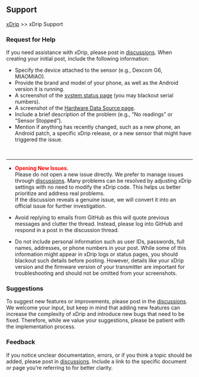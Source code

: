 ## Support
[xDrip](../README.md) >> xDrip Support  
  
### **Request for Help**  
If you need assistance with xDrip, please post in [discussions](https://github.com/NightscoutFoundation/xDrip/discussions). When creating your initial post, include the following information:  
  
- Specify the device attached to the sensor (e.g., Dexcom G6, MIAOMIAO).  
- Provide the brand and model of your phone, as well as the Android version it is running.  
- A screenshot of the [system status page](./StatusG5G6.md) (you may blackout serial numbers).  
- A screenshot of the [Hardware Data Source page](./HardwareDataSource.md).  
- Include a brief description of the problem (e.g., “No readings” or “Sensor Stopped”).  
- Mention if anything has recently changed, such as a new phone, an Android patch, a specific xDrip release, or a new sensor that might have triggered the issue.  
<br/>
  
---  
  
- **<span style="color:red">Opening New Issues.</span>**  
Please do not open a new issue directly. We prefer to manage issues through [discussions](https://github.com/NightscoutFoundation/xDrip/discussions). Many problems can be resolved by adjusting xDrip settings with no need to modify the xDrip code. This helps us better prioritize and address real problems.  
If the discussion reveals a genuine issue, we will convert it into an official issue for further investigation.  
  
- Avoid replying to emails from GitHub as this will quote previous messages and clutter the thread.  Instead, please log into GitHub and respond in a post in the discussion thread.  
  
- Do not include personal information such as user IDs, passwords, full names, addresses, or phone numbers in your post. While some of this information might appear in xDrip logs or status pages, you should blackout such details before posting. However, details like your xDrip version and the firmware version of your transmitter are important for troubleshooting and should not be omitted from your screenshots.  
  
### **Suggestions**  
To suggest new features or improvements, please post in the [discussions](https://github.com/NightscoutFoundation/xDrip/discussions). We welcome your input, but keep in mind that adding new features can increase the complexity of xDrip and introduce new bugs that need to be fixed. Therefore, while we value your suggestions, please be patient with the implementation process.  
  
### **Feedback**  
If you notice unclear documentation, errors, or if you think a topic should be added, please post in [discussions](https://github.com/NightscoutFoundation/xDrip/discussions). Include a link to the specific document or page you’re referring to for better clarity.  

  
